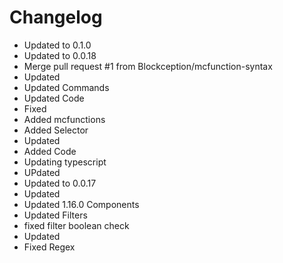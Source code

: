 # Changelog 
- Updated to 0.1.0
- Updated to 0.0.18
- Merge pull request #1 from Blockception/mcfunction-syntax
- Updated
- Updated Commands
- Updated Code
- Fixed
- Added mcfunctions
- Added Selector
- Updated
- Added Code
- Updating typescript
- UPdated
- Updated to 0.0.17
- Updated
- Updated 1.16.0 Components
- Updated Filters
- fixed filter boolean check
- Updated
- Fixed Regex